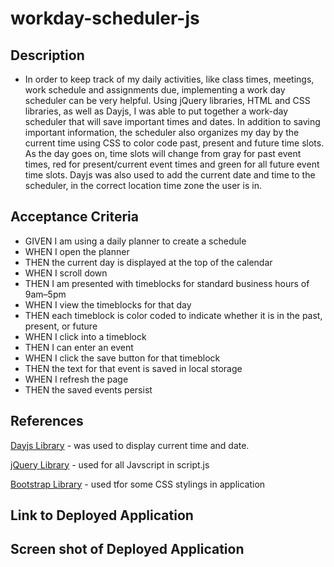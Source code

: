 # workday-scheduler-js

## Description 

- In order to keep track of my daily activities, like class times, meetings, work schedule and assignments due, implementing a work day scheduler can be very helpful. Using jQuery libraries, HTML and CSS libraries, as well as Dayjs, I was able to put together a work-day scheduler that will save important times and dates. In addition to saving important information, the scheduler also organizes my day by the current time using CSS to color code past, present and future time slots. As the day goes on, time slots will change from gray for past event times, red for present/current event times and green for all future event time slots. Dayjs was also used to add the current date and time to the scheduler, in the correct location time zone the user is in.  


## Acceptance Criteria

- GIVEN I am using a daily planner to create a schedule
- WHEN I open the planner
- THEN the current day is displayed at the top of the calendar
- WHEN I scroll down
- THEN I am presented with timeblocks for standard business hours of 9am&ndash;5pm
- WHEN I view the timeblocks for that day
- THEN each timeblock is color coded to indicate whether it is in the past, present, or future
- WHEN I click into a timeblock
- THEN I can enter an event
- WHEN I click the save button for that timeblock
- THEN the text for that event is saved in local storage
- WHEN I refresh the page
- THEN the saved events persist

## References 

[Dayjs Library](https://day.js.org/en/) - was used to display current time and date.

[jQuery Library](https://jqueryui.com/) - used for all Javscript in script.js

[Bootstrap Library](https://getbootstrap.com/) - used tfor some CSS stylings in application

## Link to Deployed Application

## Screen shot of Deployed Application
